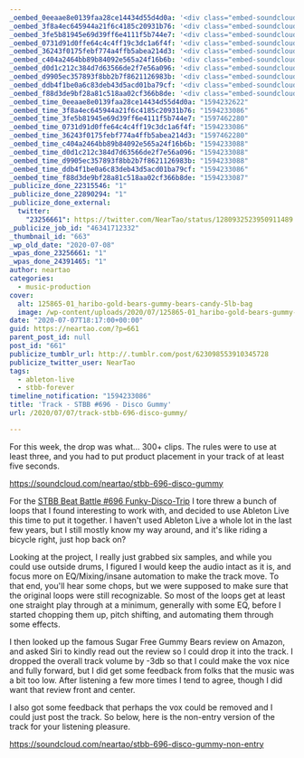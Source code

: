 ```yaml
---
_oembed_0eeaae8e0139faa28ce14434d55d4d0a: '<div class="embed-soundcloud"><iframe title="STBB #696 - Disco Gummy by NearTao" width="500" height="400" scrolling="no" frameborder="no" src="https://w.soundcloud.com/player/?visual=true&url=https%3A%2F%2Fapi.soundcloud.com%2Ftracks%2F853394728&show_artwork=true&maxwidth=500&maxheight=750&dnt=1"></iframe></div>'
_oembed_3f8a4ec645944a21f6c4185c20931b76: '<div class="embed-soundcloud"><iframe title="STBB #696 Disco Gummy [Non Entry] by NearTao" width="805" height="400" scrolling="no" frameborder="no" src="https://w.soundcloud.com/player/?visual=true&url=https%3A%2F%2Fapi.soundcloud.com%2Ftracks%2F853634869&show_artwork=true&maxwidth=805&maxheight=1000&dnt=1"></iframe></div>'
_oembed_3fe5b81945e69d39ff6e4111f5b744e7: '<div class="embed-soundcloud"><iframe title="STBB #696 Disco Gummy [Non Entry] by NearTao" width="750" height="400" scrolling="no" frameborder="no" src="https://w.soundcloud.com/player/?visual=true&url=https%3A%2F%2Fapi.soundcloud.com%2Ftracks%2F853634869&show_artwork=true&maxwidth=750&maxheight=1000&dnt=1"></iframe></div>'
_oembed_0731d91d0ffe64c4c4ff19c3dc1a6f4f: '<div class="embed-soundcloud"><iframe title="STBB #696 - Disco Gummy by NearTao" width="805" height="400" scrolling="no" frameborder="no" src="https://w.soundcloud.com/player/?visual=true&url=https%3A%2F%2Fapi.soundcloud.com%2Ftracks%2F853394728&show_artwork=true&maxwidth=805&maxheight=1000&dnt=1"></iframe></div>'
_oembed_36243f0175febf774a4ffb5abea214d3: '<div class="embed-soundcloud"><iframe title="STBB #696 - Disco Gummy by NearTao" width="750" height="400" scrolling="no" frameborder="no" src="https://w.soundcloud.com/player/?visual=true&url=https%3A%2F%2Fapi.soundcloud.com%2Ftracks%2F853394728&show_artwork=true&maxwidth=750&maxheight=1000&dnt=1"></iframe></div>'
_oembed_c404a2464bb89b84092e565a24f16b6b: '<div class="embed-soundcloud"><iframe title="STBB #696 Disco Gummy [Non Entry] by NearTao" width="500" height="400" scrolling="no" frameborder="no" src="https://w.soundcloud.com/player/?visual=true&url=https%3A%2F%2Fapi.soundcloud.com%2Ftracks%2F853634869&show_artwork=true&maxwidth=500&maxheight=750&dnt=1"></iframe></div>'
_oembed_d0d1c212c384d7d63566de2f7e56a096: '<div class="embed-soundcloud"><iframe title="STBB #696 - Disco Gummy by NearTao" width="580" height="400" scrolling="no" frameborder="no" src="https://w.soundcloud.com/player/?visual=true&url=https%3A%2F%2Fapi.soundcloud.com%2Ftracks%2F853394728&show_artwork=true&maxwidth=580&maxheight=870&dnt=1"></iframe></div>'
_oembed_d9905ec357893f8bb2b7f8621126983b: '<div class="embed-soundcloud"><iframe title="STBB #696 Disco Gummy [Non Entry] by NearTao" width="580" height="400" scrolling="no" frameborder="no" src="https://w.soundcloud.com/player/?visual=true&url=https%3A%2F%2Fapi.soundcloud.com%2Ftracks%2F853634869&show_artwork=true&maxwidth=580&maxheight=870&dnt=1"></iframe></div>'
_oembed_ddb4f1be0a6c83deb43d5acd01ba79cf: '<div class="embed-soundcloud"><iframe title="STBB #696 - Disco Gummy by NearTao" width="584" height="400" scrolling="no" frameborder="no" src="https://w.soundcloud.com/player/?visual=true&url=https%3A%2F%2Fapi.soundcloud.com%2Ftracks%2F853394728&show_artwork=true&maxwidth=584&maxheight=876&dnt=1"></iframe></div>'
_oembed_f88d3de9bf28a81c518aa02cf366b8de: '<div class="embed-soundcloud"><iframe title="STBB #696 Disco Gummy [Non Entry] by NearTao" width="584" height="400" scrolling="no" frameborder="no" src="https://w.soundcloud.com/player/?visual=true&url=https%3A%2F%2Fapi.soundcloud.com%2Ftracks%2F853634869&show_artwork=true&maxwidth=584&maxheight=876&dnt=1"></iframe></div>'
_oembed_time_0eeaae8e0139faa28ce14434d55d4d0a: "1594232622"
_oembed_time_3f8a4ec645944a21f6c4185c20931b76: "1594233086"
_oembed_time_3fe5b81945e69d39ff6e4111f5b744e7: "1597462280"
_oembed_time_0731d91d0ffe64c4c4ff19c3dc1a6f4f: "1594233086"
_oembed_time_36243f0175febf774a4ffb5abea214d3: "1597462280"
_oembed_time_c404a2464bb89b84092e565a24f16b6b: "1594233088"
_oembed_time_d0d1c212c384d7d63566de2f7e56a096: "1594233088"
_oembed_time_d9905ec357893f8bb2b7f8621126983b: "1594233088"
_oembed_time_ddb4f1be0a6c83deb43d5acd01ba79cf: "1594233086"
_oembed_time_f88d3de9bf28a81c518aa02cf366b8de: "1594233087"
_publicize_done_22315546: "1"
_publicize_done_22890294: "1"
_publicize_done_external:
  twitter:
    "23256661": https://twitter.com/NearTao/status/1280932523950911489
_publicize_job_id: "46341712332"
_thumbnail_id: "663"
_wp_old_date: "2020-07-08"
_wpas_done_23256661: "1"
_wpas_done_24391465: "1"
author: neartao
categories:
  - music-production
cover:
  alt: 125865-01_haribo-gold-bears-gummy-bears-candy-5lb-bag
  image: /wp-content/uploads/2020/07/125865-01_haribo-gold-bears-gummy-bears-candy-5lb-bag.jpg
date: "2020-07-07T18:17:00+00:00"
guid: https://neartao.com/?p=661
parent_post_id: null
post_id: "661"
publicize_tumblr_url: http://.tumblr.com/post/623098553910345728
publicize_twitter_user: NearTao
tags:
  - ableton-live
  - stbb-forever
timeline_notification: "1594233086"
title: 'Track - STBB #696 - Disco Gummy'
url: /2020/07/07/track-stbb-696-disco-gummy/

---
```

For this week, the drop was what... 300+ clips. The rules were to use at least three, and you had to put product placement in your track of at least five seconds.

https://soundcloud.com/neartao/stbb-696-disco-gummy

For the [STBB Beat Battle #696 Funky-Disco-Trip](https://stbbforever.com/viewtopic.php?f=2&t=701) I tore threw a bunch of loops that I found interesting to work with, and decided to use Ableton Live this time to put it together. I haven't used Ableton Live a whole lot in the last few years, but I still mostly know my way around, and it's like riding a bicycle right, just hop back on?

Looking at the project, I really just grabbed six samples, and while you could use outside drums, I figured I would keep the audio intact as it is, and focus more on EQ/Mixing/insane automation to make the track move. To that end, you'll hear some chops, but we were supposed to make sure that the original loops were still recognizable. So most of the loops get at least one straight play through at a minimum, generally with some EQ, before I started chopping them up, pitch shifting, and automating them through some effects.

I then looked up the famous Sugar Free Gummy Bears review on Amazon, and asked Siri to kindly read out the review so I could drop it into the track. I dropped the overall track volume by -3db so that I could make the vox nice and fully forward, but I did get some feedback from folks that the music was a bit too low. After listening a few more times I tend to agree, though I did want that review front and center.

I also got some feedback that perhaps the vox could be removed and I could just post the track. So below, here is the non-entry version of the track for your listening pleasure.

https://soundcloud.com/neartao/stbb-696-disco-gummy-non-entry
